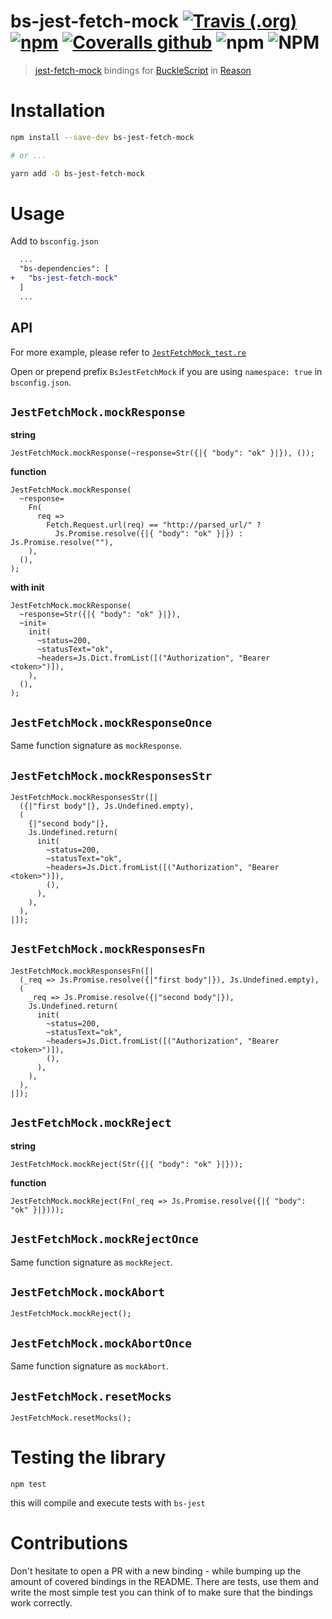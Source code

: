 # bs-jest-fetch-mock [![Travis (.org)](https://img.shields.io/travis/jihchi/bs-jest-fetch-mock)](https://travis-ci.org/jihchi/bs-jest-fetch-mock) [![npm](https://img.shields.io/npm/v/bs-jest-fetch-mock)](https://www.npmjs.com/package/bs-jest-fetch-mock) [![Coveralls github](https://img.shields.io/coveralls/github/jihchi/bs-jest-fetch-mock)](https://coveralls.io/github/jihchi/bs-jest-fetch-mock) ![npm](https://img.shields.io/npm/dm/bs-jest-fetch-mock) ![NPM](https://img.shields.io/npm/l/bs-jest-fetch-mock)

> [jest-fetch-mock](https://github.com/jefflau/jest-fetch-mock) bindings for [BuckleScript](https://github.com/bloomberg/bucklescript) in [Reason](https://github.com/facebook/reason)

# Installation

```sh
npm install --save-dev bs-jest-fetch-mock

# or ...

yarn add -D bs-jest-fetch-mock
```

# Usage

Add to `bsconfig.json`

```diff
  ...
  "bs-dependencies": [
+   "bs-jest-fetch-mock"
  ]
  ...
```

## API

For more example, please refer to [`JestFetchMock_test.re`](/__tests__/JestFetchMock_test.re)

Open or prepend prefix `BsJestFetchMock` if you are using `namespace: true` in `bsconfig.json`.

## `JestFetchMock.mockResponse`

**string**

```reason
JestFetchMock.mockResponse(~response=Str({|{ "body": "ok" }|}), ());
```

**function**

```reason
JestFetchMock.mockResponse(
  ~response=
    Fn(
      req =>
        Fetch.Request.url(req) == "http://parsed_url/" ?
          Js.Promise.resolve({|{ "body": "ok" }|}) : Js.Promise.resolve(""),
    ),
  (),
);
```

**with init**

```reason
JestFetchMock.mockResponse(
  ~response=Str({|{ "body": "ok" }|}),
  ~init=
    init(
      ~status=200,
      ~statusText="ok",
      ~headers=Js.Dict.fromList([("Authorization", "Bearer <token>")]),
    ),
  (),
);
```

## `JestFetchMock.mockResponseOnce`

Same function signature as `mockResponse`.

## `JestFetchMock.mockResponsesStr`

```reason
JestFetchMock.mockResponsesStr([|
  ({|"first body"|}, Js.Undefined.empty),
  (
    {|"second body"|},
    Js.Undefined.return(
      init(
        ~status=200,
        ~statusText="ok",
        ~headers=Js.Dict.fromList([("Authorization", "Bearer <token>")]),
        (),
      ),
    ),
  ),
|]);
```

## `JestFetchMock.mockResponsesFn`

```reason
JestFetchMock.mockResponsesFn([|
  (_req => Js.Promise.resolve({|"first body"|}), Js.Undefined.empty),
  (
    _req => Js.Promise.resolve({|"second body"|}),
    Js.Undefined.return(
      init(
        ~status=200,
        ~statusText="ok",
        ~headers=Js.Dict.fromList([("Authorization", "Bearer <token>")]),
        (),
      ),
    ),
  ),
|]);
```

## `JestFetchMock.mockReject`

**string**
```reason
JestFetchMock.mockReject(Str({|{ "body": "ok" }|}));
```

**function**
```reason
JestFetchMock.mockReject(Fn(_req => Js.Promise.resolve({|{ "body": "ok" }|})));
```

## `JestFetchMock.mockRejectOnce`

Same function signature as `mockReject`.

## `JestFetchMock.mockAbort`

```reason
JestFetchMock.mockReject();
```

## `JestFetchMock.mockAbortOnce`

Same function signature as `mockAbort`.

## `JestFetchMock.resetMocks`

```reason
JestFetchMock.resetMocks();
```

# Testing the library

```
npm test
```

this will compile and execute tests with `bs-jest`

# Contributions

Don't hesitate to open a PR with a new binding - while bumping up the amount of covered bindings in the README.
There are tests, use them and write the most simple test you can think of to make sure that the bindings work correctly.
